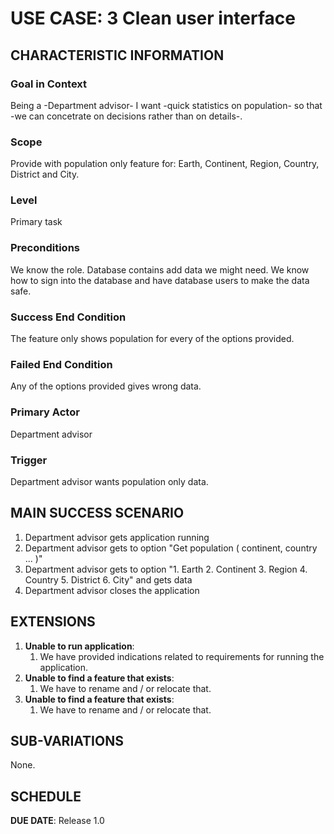# USE CASE: 3 Clean user interface

## CHARACTERISTIC INFORMATION

### Goal in Context

Being a -Department advisor- I want -quick statistics on population- so that -we can concetrate on decisions rather than on details-.

### Scope

Provide with population only feature for: Earth, Continent, Region, Country, District and City.

### Level

Primary task

### Preconditions

We know the role. Database contains add data we might need. We know how to sign into the database and have database users to make the data safe. 

### Success End Condition

The feature only shows population for every of the options provided.

### Failed End Condition

Any of the options provided gives wrong data.

### Primary Actor

Department advisor

### Trigger

Department advisor wants population only data.

## MAIN SUCCESS SCENARIO

1. Department advisor gets application running
2. Department advisor gets to option "Get population ( continent, country ... )"
3. Department advisor gets to option "1. Earth  2. Continent  3. Region  4. Country  5. District  6. City" and gets data
4. Department advisor closes the application

## EXTENSIONS

1. **Unable to run application**:
    1. We have provided indications related to requirements for running the application.
2. **Unable to find a feature that exists**:
    1. We have to rename  and / or  relocate that.
3. **Unable to find a feature that exists**:
    1. We have to rename  and / or  relocate that.

## SUB-VARIATIONS

None.

## SCHEDULE

**DUE DATE**: Release 1.0

